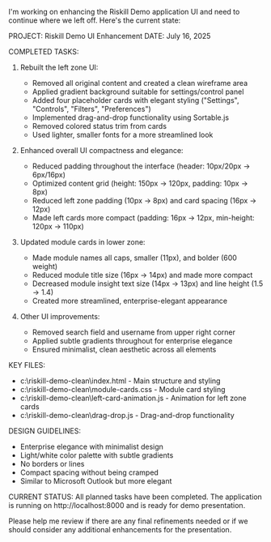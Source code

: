 I'm working on enhancing the Riskill Demo application UI and need to continue where we left off. Here's the current state:

PROJECT: Riskill Demo UI Enhancement
DATE: July 16, 2025

COMPLETED TASKS:
1. Rebuilt the left zone UI:
   - Removed all original content and created a clean wireframe area
   - Applied gradient background suitable for settings/control panel
   - Added four placeholder cards with elegant styling ("Settings", "Controls", "Filters", "Preferences")
   - Implemented drag-and-drop functionality using Sortable.js
   - Removed colored status trim from cards
   - Used lighter, smaller fonts for a more streamlined look

2. Enhanced overall UI compactness and elegance:
   - Reduced padding throughout the interface (header: 10px/20px → 6px/16px)
   - Optimized content grid (height: 150px → 120px, padding: 10px → 8px)
   - Reduced left zone padding (10px → 8px) and card spacing (16px → 12px)
   - Made left cards more compact (padding: 16px → 12px, min-height: 120px → 110px)

3. Updated module cards in lower zone:
   - Made module names all caps, smaller (11px), and bolder (600 weight)
   - Reduced module title size (16px → 14px) and made more compact
   - Decreased module insight text size (14px → 13px) and line height (1.5 → 1.4)
   - Created more streamlined, enterprise-elegant appearance

4. Other UI improvements:
   - Removed search field and username from upper right corner
   - Applied subtle gradients throughout for enterprise elegance
   - Ensured minimalist, clean aesthetic across all elements

KEY FILES:
- c:\riskill-demo-clean\index.html - Main structure and styling
- c:\riskill-demo-clean\module-cards.css - Module card styling
- c:\riskill-demo-clean\left-card-animation.js - Animation for left zone cards
- c:\riskill-demo-clean\drag-drop.js - Drag-and-drop functionality

DESIGN GUIDELINES:
- Enterprise elegance with minimalist design
- Light/white color palette with subtle gradients
- No borders or lines
- Compact spacing without being cramped
- Similar to Microsoft Outlook but more elegant

CURRENT STATUS:
All planned tasks have been completed. The application is running on http://localhost:8000 and is ready for demo presentation.

Please help me review if there are any final refinements needed or if we should consider any additional enhancements for the presentation.